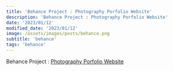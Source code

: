 ```yaml
---
title: 'Behance Project : Photography Porfolio Website'
description: 'Behance Project : Photography Porfolio Website'
date: '2023/01/12'
modified_date: '2023/01/12'
image: /assets/images/posts/behance.png
subtitle: 'behance'
tags: 'behance'
---
```


Behance Project : [Photography Porfolio Website](https://www.behance.net/gallery/36048085/Att-Website-Template-Photography)
